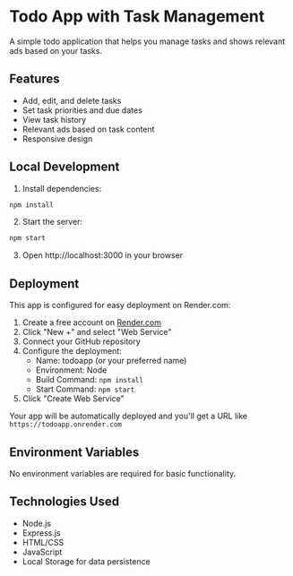 # Todo App with Task Management

A simple todo application that helps you manage tasks and shows relevant ads based on your tasks.

## Features

- Add, edit, and delete tasks
- Set task priorities and due dates
- View task history
- Relevant ads based on task content
- Responsive design

## Local Development

1. Install dependencies:
```bash
npm install
```

2. Start the server:
```bash
npm start
```

3. Open http://localhost:3000 in your browser

## Deployment

This app is configured for easy deployment on Render.com:

1. Create a free account on [Render.com](https://render.com)
2. Click "New +" and select "Web Service"
3. Connect your GitHub repository
4. Configure the deployment:
   - Name: todoapp (or your preferred name)
   - Environment: Node
   - Build Command: `npm install`
   - Start Command: `npm start`
5. Click "Create Web Service"

Your app will be automatically deployed and you'll get a URL like `https://todoapp.onrender.com`

## Environment Variables

No environment variables are required for basic functionality.

## Technologies Used

- Node.js
- Express.js
- HTML/CSS
- JavaScript
- Local Storage for data persistence 